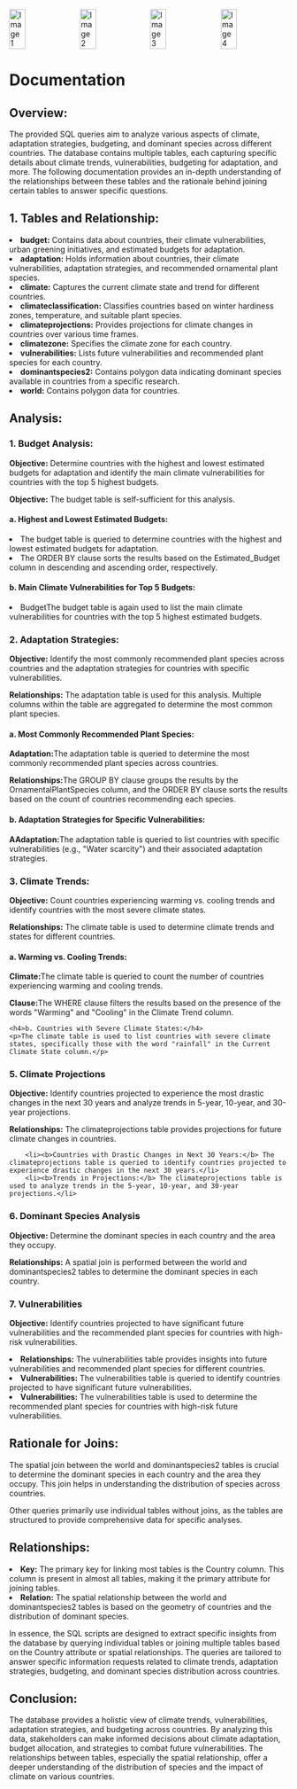 <!DOCTYPE html>
<html>

<body>

<div style="display: flex; justify-content: space-between;">
    <img src="https://agro-nl.nl/wp-content/uploads/2019/04/trees-bareroot-e1557303577410.jpg" alt="Image 1" style="width: 24%; margin-right: 1%;">
    <img src="https://agro-nl.nl/wp-content/uploads/2019/04/shrubs-p9-min-e1557303401583.jpg" alt="Image 2" style="width: 24%; margin-right: 1%;">
    <img src="https://agro-nl.nl/wp-content/uploads/2019/04/shrubs-full-ground-min-e1557303444131.jpg" alt="Image 3" style="width: 24%; margin-right: 1%;">
    <img src="https://agro-nl.nl/wp-content/uploads/2019/04/trees-open-ground-e1557303524105.jpg" alt="Image 4" style="width: 24%;">
</div>

<h1>Documentation</h1>

<h2>Overview:</h2>
    <p>The provided SQL queries aim to analyze various aspects of climate, adaptation strategies, budgeting, and dominant species across different countries. The database contains multiple tables, each capturing specific details about climate trends, vulnerabilities, budgeting for adaptation, and more. The following documentation provides an in-depth understanding of the relationships between these tables and the rationale behind joining certain tables to answer specific questions.</p>

<h2>1. Tables and Relationship:</h2>
        <li><strong>budget:</strong> Contains data about countries, their climate vulnerabilities, urban greening initiatives, and estimated budgets for adaptation.</li>
        <li><strong>adaptation:</strong> Holds information about countries, their climate vulnerabilities, adaptation strategies, and recommended ornamental plant species.</li>
        <li><strong>climate:</strong> Captures the current climate state and trend for different countries.</li>
        <li><strong>climateclassification:</strong> Classifies countries based on winter hardiness zones, temperature, and suitable plant species.</li>
        <li><strong>climateprojections:</strong> Provides projections for climate changes in countries over various time frames.</li>
        <li><strong>climatezone:</strong> Specifies the climate zone for each country.</li>
        <li><strong>vulnerabilities:</strong> Lists future vulnerabilities and recommended plant species for each country.</li>
        <li><strong>dominantspecies2:</strong> Contains polygon data indicating dominant species available in countries from a specific research.</li>
        <li><strong>world:</strong> Contains polygon data for countries.</li>

<h2>Analysis:</h2>

<h3>1. Budget Analysis:</h3>
    <p><strong>Objective:</strong> Determine countries with the highest and lowest estimated budgets for adaptation and identify the main climate vulnerabilities for countries with the top 5 highest budgets.</p>
     <p><strong>Objective:</strong> The budget table is self-sufficient for this analysis.</p>

<h4>a. Highest and Lowest Estimated Budgets:</h4>
    <li><strong></strong>The budget table is queried to determine countries with the highest and lowest estimated budgets for adaptation. </li>
    <li><strong></strong>The ORDER BY clause sorts the results based on the Estimated_Budget column in descending and ascending order, respectively. </li>

<h4>b. Main Climate Vulnerabilities for Top 5 Budgets:</h4>
    <li>Budget<strong></strong>The budget table is again used to list the main climate vulnerabilities for countries with the top 5 highest estimated budgets.</li>

<h3>2. Adaptation Strategies:</h3>
    <p><strong>Objective:</strong> Identify the most commonly recommended plant species across countries and the adaptation strategies for countries with specific vulnerabilities.</p>
    <p><strong>Relationships:</strong> The adaptation table is used for this analysis. Multiple columns within the table are aggregated to determine the most common plant species.</p>

<h4>a. Most Commonly Recommended Plant Species:</h4>
    <p><strong>Adaptation:</strong>The adaptation table is queried to determine the most commonly recommended plant species across countries.</p>
    <p><strong>Relationships:</strong>The GROUP BY clause groups the results by the OrnamentalPlantSpecies column, and the ORDER BY clause sorts the results based on the count of countries recommending each species.</p>

<h4>b. Adaptation Strategies for Specific Vulnerabilities:</h4>
    <p><strong>AAdaptation:</strong>The adaptation table is queried to list countries with specific vulnerabilities (e.g., "Water scarcity") and their associated adaptation strategies.</p>

<h3>3. Climate Trends:</h3>
    <p><strong>Objective:</strong> Count countries experiencing warming vs. cooling trends and identify countries with the most severe climate states.</p>
    <p><strong>Relationships:</strong> The climate table is used to determine climate trends and states for different countries.</p>

<h4>a. Warming vs. Cooling Trends:</h4>
    <p><strong>Climate:</strong>The climate table is queried to count the number of countries experiencing warming and cooling trends.</p>
    <p><strong>Clause:</strong>The WHERE clause filters the results based on the presence of the words "Warming" and "Cooling" in the Climate Trend column.</p>

    <h4>b. Countries with Severe Climate States:</h4>
    <p>The climate table is used to list countries with severe climate states, specifically those with the word "rainfall" in the Current Climate State column.</p>

<h3>5. Climate Projections</h3>
    <p><b>Objective:</b> Identify countries projected to experience the most drastic changes in the next 30 years and analyze trends in 5-year, 10-year, and 30-year projections.</p>
    <p><b>Relationships:</b> The climateprojections table provides projections for future climate changes in countries.</p>
    
        <li><b>Countries with Drastic Changes in Next 30 Years:</b> The climateprojections table is queried to identify countries projected to experience drastic changes in the next 30 years.</li>
        <li><b>Trends in Projections:</b> The climateprojections table is used to analyze trends in the 5-year, 10-year, and 30-year projections.</li>

<h3>6. Dominant Species Analysis</h3>
    <p><b>Objective:</b> Determine the dominant species in each country and the area they occupy.</p>
    <p><b>Relationships:</b> A spatial join is performed between the world and dominantspecies2 tables to determine the dominant species in each country.</p>

<h3>7. Vulnerabilities</h3>
    <p><b>Objective:</b> Identify countries projected to have significant future vulnerabilities and the recommended plant species for countries with high-risk vulnerabilities.</p>
    <li><strong></strong><b>Relationships:</b> The vulnerabilities table provides insights into future vulnerabilities and recommended plant species for different countries.</li>
    <li><strong></strong><b>Vulnerabilities:</b> The vulnerabilities table is queried to identify countries projected to have significant future vulnerabilities.</li>
    <li><strong></strong><b>Vulnerabilities:</b> The vulnerabilities table is used to determine the recommended plant species for countries with high-risk future vulnerabilities.</li>

<h2>Rationale for Joins:</h2>
    <p>The spatial join between the world and dominantspecies2 tables is crucial to determine the dominant species in each country and the area they occupy. This join helps in understanding the distribution of species across countries.</p>
    <p>Other queries primarily use individual tables without joins, as the tables are structured to provide comprehensive data for specific analyses.</p>

<h2>Relationships:</h2>
<li><strong>Key:</strong> The primary key for linking most tables is the Country column. This column is present in almost all tables, making it the primary attribute for joining tables.</li>
        <li><strong>Relation:</strong> The spatial relationship between the world and dominantspecies2 tables is based on the geometry of countries and the distribution of dominant species.</li>


<p>In essence, the SQL scripts are designed to extract specific insights from the database by querying individual tables or joining multiple tables based on the Country attribute or spatial relationships. The queries are tailored to answer specific information requests related to climate trends, adaptation strategies, budgeting, and dominant species distribution across countries.</p>

<h2>Conclusion:</h2>
    <p>The database provides a holistic view of climate trends, vulnerabilities, adaptation strategies, and budgeting across countries. By analyzing this data, stakeholders can make informed decisions about climate adaptation, budget allocation, and strategies to combat future vulnerabilities. The relationships between tables, especially the spatial relationship, offer a deeper understanding of the distribution of species and the impact of climate on various countries.</p>
</body>

</html>
